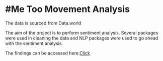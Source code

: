 # #Me Too Movement Analysis


The data is sourced from Data.world

The aim of the project is to perform sentiment analysis. Several packages were used in cleaning the data and NLP packages were used to go ahead with the sentiment analysis. 

The findings can be accessed here:[Click](https://github.com/Riidhima/Me-Too-Movement/blob/master/Presentation%20of%20findings.pptx) 


